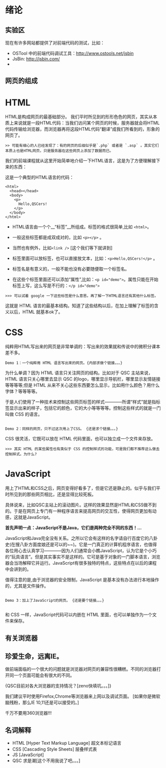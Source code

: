 # 绪论

## 实验区
   现在有许多网站都提供了对前端代码的测试，比如：
   - OSTool 中的前端代码调试工具：<a href="http://www.ostools.net/jsbin">http://www.ostools.net/jsbin</a>
   - JsBin: <a href="http://jsbin.com/">http://jsbin.com/</a>
   - 

## 网页的组成

# HTML

HTML是构成网页的最基础部分。
我们平时所见到的形形色色的网页，其实从本质上来说就是一段HTML代码：当我们访问某个网页的时候，服务器就会将HTML代码传输给浏览器，而浏览器再将这段HTML代码“翻译”成我们所看到的，形象的网页了。

```
>> 可能有细心的人已经发现了：有的网页的后缀似乎是`.php` 或者是 `.asp` 。其实它们本质上也是HTML网页，只是服务器在这些网页上添加了数据而已。

```

我们的前端课程就从这里开始简单地介绍一下HTML语言，这是为了方便理解接下来的东西：

这是一个典型的HTML语言的代码：

```
<html>
  <head></head>
  <body>
    <p>
      Hello,QSCers!
    </p>
  </body>
</html>
```

- HTML语言由一个个__“标签”__所组成。标签的格式很简单,比如 `<html>`。

- 一般这些标签都是成双成对的，比如 `<p></p>` 。

- 当然也有例外，比如`<link />` [这个我们等下就讲到]

- 标签里面可以放标签，也可以直接放文本，比如：`<p>Hello,QSCers!</p>` 。

- 标签名是有意义的，一般不能也没有必要随便取一个标签名。
  
- 在这些个标签里面还可以添加“属性”,比如：`<p id="demo">`。属性只能在开始标签上写，这么写是不行的：`</p id="demo">`

`>>> 可以试着 google 一下这些标签是什么意思。再了解一下HTML语言还有其他什么标签。`

这就是 HTML 语言的最基本结构。知道了这些结构以后，在加上理解了标签的含义以后，HTML 就基本ok了。


# CSS

纯粹用HTML写出来的网页是非常单调的：写出来的效果就和传说中的微积分课本差不多。

```
Demo 1：一个纯粹用 HTML 语言写出来的网页。{内部求做个链接。。。}

```

为什么单调？因为 HTML 语言只关注网页的结构。比如对于 QSC 主站来说，HTML 语言只关心哪里去显示 QSC 的logo，哪里显示导航栏，哪里显示友情链接等等等等;但是 HTML 从来不关心这些东西要怎么显示，比如用什么颜色？用什么字体？等等等等。

于是人们使用了一种技术来控制这些网页标签的样式————所谓“样式”就是指标签显示出来的样子，包括它的颜色，它的大小等等等等。控制这些样式的就是一门叫做 CSS 的语言。

```

Demo 2：同样的网页，只不过这次用上了CSS。 {还是求个链接。。。}

```

CSS 很灵活，它既可以放在 HTML 代码里面，也可以独立成一个文件来存放。

`>>> 其实 HTML 的某些属性也有类似于 CSS 的控制样式的功能，可是我们都不推荐这么做去控制样式。为什么? `


# JavaScript

用上了HTML和CSS之后，网页变得好看多了，但是它还是静止的。似乎与我们平时所见到的那些网页相比，还是显得比较死板。

具体说来，比如QSC主站上的滚动图片。这样的效果显然是HTML和CSS做不到的。于是在网页上专门有一种程序语言来提高网页的交互性，使得网页更加有动感，这就是JavaScript。

__首先声明一点：JavaScript不是Java，它们是两种完全不同的东西！...__

JavaScript和Java完全没有关系。之所以它会有这样的名字请自行百度它的八卦史(在搜八卦方面度娘还是可以的~~)。它是一门真正的计算机程序语言，也值得各位用心去认真学习————因为人们通常会小瞧JavaScript，认为它是个小巧的“玩具语言”。但是其实事实不是这样的。它可是基于对象的一门脚本语言，浏览器会当场解释它并运行。JavaScript有很多独特的特点，这些特点在以后的课程中会讲到的。

值得注意的是,由于浏览器的安全限制，JavaScript 是基本没有办法进行本地操作的，尤其是文件操作。

```

Demo 3：加上了JavaScript的网页。 {还是要个链接。。。}


```

和 CSS 一样，JavaScript代码可以内嵌在 HTML 里面，也可以单独作为一个文件来保存。



## 有关浏览器

<h2>珍爱生命，远离IE。</h2>
做前端面临的一个很大的问题就是浏览器对网页的兼容性很糟糕。不同的浏览器打开同一个页面可能会有很大的不同。

{QSC目前对各大浏览器的支持情况？[zeno快填坑。。。]}

我们建议平时使用Firefox,Chrome等浏览器来上网以及调试页面。
[如果你是微软脑残粉，那么IE 10,11还是可以接受的。]

千万不要用360浏览器!!!


## 名词解释

- HTML [Hyper Text Markup Language] 超文本标记语言
- CSS  [Cascading Style Sheets] 层叠样式表
- JS   [JavaScript] 
- QSC  求是潮[这个不用我说了吧。。。]
